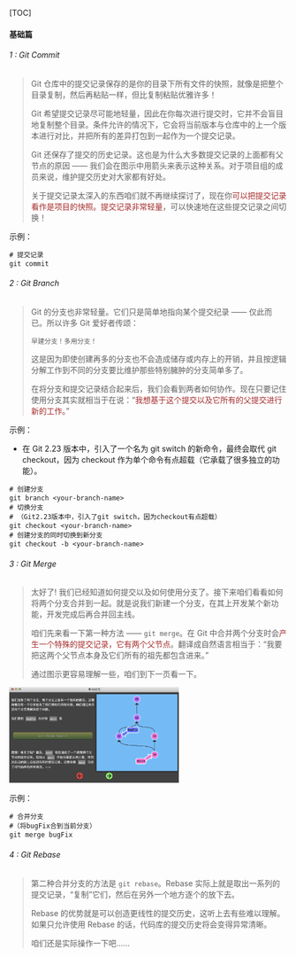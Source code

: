 [TOC]



#### 基础篇

###### 1 : Git Commit

> Git 仓库中的提交记录保存的是你的目录下所有文件的快照，就像是把整个目录复制，然后再粘贴一样，但比复制粘贴优雅许多！
>
> Git 希望提交记录尽可能地轻量，因此在你每次进行提交时，它并不会盲目地复制整个目录。条件允许的情况下，它会将当前版本与仓库中的上一个版本进行对比，并把所有的差异打包到一起作为一个提交记录。
>
> Git 还保存了提交的历史记录。这也是为什么大多数提交记录的上面都有父节点的原因 —— 我们会在图示中用箭头来表示这种关系。对于项目组的成员来说，维护提交历史对大家都有好处。
>
> 关于提交记录太深入的东西咱们就不再继续探讨了，现在你<font color="brown">可以把提交记录看作是项目的快照。提交记录非常轻量</font>，可以快速地在这些提交记录之间切换！

示例：

```shell
# 提交记录
git commit
```



###### 2 : Git Branch

> Git 的分支也非常轻量。它们只是简单地指向某个提交纪录 —— 仅此而已。所以许多 Git 爱好者传颂：
>
> ```
> 早建分支！多用分支！
> ```
>
> 这是因为即使创建再多的分支也不会造成储存或内存上的开销，并且按逻辑分解工作到不同的分支要比维护那些特别臃肿的分支简单多了。
>
> 在将分支和提交记录结合起来后，我们会看到两者如何协作。现在只要记住使用分支其实就相当于在说：“<font color="brown">我想基于这个提交以及它所有的父提交进行新的工作。</font>”

示例：

- 在 Git 2.23 版本中，引入了一个名为 git switch 的新命令，最终会取代 git checkout，因为 checkout 作为单个命令有点超载（它承载了很多独立的功能）。

```shell
# 创建分支
git branch <your-branch-name>
# 切换分支
# （Git2.23版本中，引入了git switch，因为checkout有点超载）
git checkout <your-branch-name>
# 创建分支的同时切换到新分支
git checkout -b <your-branch-name>
```



###### 3 : Git Merge

> 太好了! 我们已经知道如何提交以及如何使用分支了。接下来咱们看看如何将两个分支合并到一起。就是说我们新建一个分支，在其上开发某个新功能，开发完成后再合并回主线。
>
> 咱们先来看一下第一种方法 —— `git merge`。在 Git 中合并两个分支时会<font color="brown">产生一个特殊的提交记录，它有两个父节点</font>。翻译成自然语言相当于：“我要把这两个父节点本身及它们所有的祖先都包含进来。”
>
> 通过图示更容易理解一些，咱们到下一页看一下。

<img src="../../images/typora-images/image-20220414162657958.png" alt="image-20220414162657958" style="zoom:30%;" />

示例：

```shell
# 合并分支
#（将bugFix合到当前分支）
git merge bugFix
```



###### 4 : Git Rebase 

> 第二种合并分支的方法是 `git rebase`。Rebase 实际上就是取出一系列的提交记录，“复制”它们，然后在另外一个地方逐个的放下去。
>
> Rebase 的优势就是可以创造更线性的提交历史，这听上去有些难以理解。如果只允许使用 Rebase 的话，代码库的提交历史将会变得异常清晰。
>
> 咱们还是实际操作一下吧……

